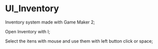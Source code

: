 # UI_Inventory
Inventory system made with Game Maker 2;

Open Inventory with I;

Select the itens with mouse and use them with left button click or space;
